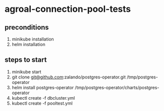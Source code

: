 # agroal-connection-pool-tests

## preconditions

1. minikube installation
2. helm installation

## steps to start

1. minikube start
2. git clone git@github.com:zalando/postgres-operator.git /tmp/postgres-operator
3. helm install postgres-operator /tmp/postgres-operator/charts/postgres-operator
4. kubectl create -f dbcluster.yml
5. kubectl create -f pooltest.yml
